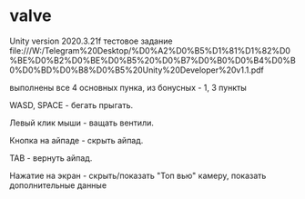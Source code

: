 # valve

Unity version 2020.3.21f
тестовое задание
file:///W:/Telegram%20Desktop/%D0%A2%D0%B5%D1%81%D1%82%D0%BE%D0%B2%D0%BE%D0%B5%20%D0%B7%D0%B0%D0%B4%D0%B0%D0%BD%D0%B8%D0%B5%20Unity%20Developer%20v1.1.pdf

выполнены все 4 основных пунка, из бонусных - 1, 3 пункты

WASD, SPACE - бегать прыгать.

Левый клик мыши - ващать вентили.

Кнопка на айпаде - скрыть айпад.

TAB - вернуть айпад.

Нажатие на экран - скрыть/показать "Топ вью" камеру, показать дополнительные данные


